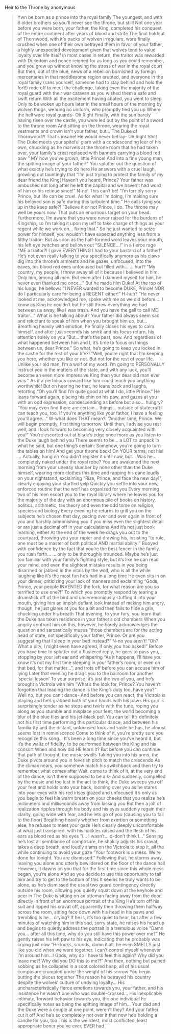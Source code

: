 Heir to the Throne by anonymous

>Ywn be born as a prince into the royal family
>The youngest, and with 6 older brothers so you'll never see the throne, but still!
>Not one year before you were born, your father, the King, completed his conquest of the entire continent after years of blood and strife
>The final holdout of Thornwood, with it's packs of wolven irregulars, were finally crushed when one of their own betrayed them in favor of your father, a highly unexpected development given that wolves tend to value loyalty over life itself in most cases
>In return, the traitor was rewarded with Dukedom and peace reigned for as long as you could remember, and you grew up without knowing the stress of war in the royal court
>But then, out of the blue, news of a rebellion burnished by foreign mercenaries in that meddlesome region erupted, and everyone in the royal family (sans yourself, someone had to stay behind and hold the fort!) rode off to meet the challenge, taking even the majority of the royal guard with their war caravan as you wished them a safe and swift return
>With all the excitement having abated, you went to sleep
>Only to be woken up hours later in the small hours of the morning by wolven thugs, wearing no uniform, who promptly tied you up
>Where the hell were royal guards-
>Oh
>Right
>Finally, with the sun barely having risen over the castle, you were led out by the point of a sword to the throne room
>And sitting on the throne, wearing the royal vestments and crown isn't your father, but...
>The Duke of Thornwood?!
>That's insane! He would never betray-
>Oh
>Right
>Shit!
>The Duke meets your spiteful glare with a condescending leer of his own, chuckling as he marvels at the throne room that he had taken over, your family's crest replaced with banners carrying a blood red paw
>” MY how you've grown, little Prince! And into a fine young man, the spitting image of your father!"
>You splutter out the question of what exactly he’s trying to do here
>He answers with a cruel laugh, growling out tauntingly that “I’m just trying to protect the family of my dear friend the King! Haven’t you heard, Prince? Your father was ambushed not long after he left the capital and we haven’t had word of him or his retinue since!”
>N-no! This can’t be!
>”I’m terribly sorry Prince, but life can be cruel. As for what I’m doing, I’m making sure his beloved son is safe during this turbulent time.”
>He calls tying you up in the keep safe?!
>”Believe it or not Prince, I do. The throne may well be yours now. That puts an enormous target on your head. Furthermore, I’m aware that you were never raised for the burdens of Kingship, so I’m taking it upon myself to take charge of things as your regent while we work on… fixing that.”
>So he just wanted to seize power for himself, you wouldn’t have expected anything less from a filthy traitor-
>But as soon as the half-formed word leaves your mouth, his left eye twitches and bellows out “SILENCE…!” in a fierce rage
>”ME a traitor?! I gave EVERYTHING I had to your bastard of a father!”
>He’s not even really talking to you specifically anymore as his claws dig into the throne’s armrests and he gazes, unfocused, into the eaves, his blood red eyes unfocused but filled with…
>… hurt?
>”My country, my people, I threw away all of it because I believed in him. Only him, among all men. But even after I damned myself for him, he never even thanked me once…”
>But he made him Duke!
>At the top of his lungs, he bellows ”I NEVER wanted to become DUKE, Prince! NOR do I particularly care for being a REGENT either!”
>H-huh?
>”He never looked at me, acknowledged me, spoke with me as we did before…. I know as King he couldn’t but he still threw everything we had between us away, like I was trash. And you have the gall to call ME traitor…”
>What is he talking about? Your father did always seem sad and reluctant to speak of him when you brought him up, but…
>Breathing heavily with emotion, he finally closes his eyes to calm himself, and after just seconds his smirk and his focus return, his attention solely on you
>”But… that’s the past, now. And regardless of what happened between him and I, it’s time to focus on things between us, dear Prince.”
>So what, he’s going to keep you locked in the castle for the rest of your life?!
>”Well, you’re right that I’m keeping you here, whether you like or not. But not for the rest of your life. Unlike your old man, I’m a wolf of my word. I’m going to PERSONALLY instruct you in the matters of the state, and with any luck, you’ll become an even more impressive King than your dear old man ever was.”
>As if a perfidious coward like him could teach you anything worthwhile!
>But on hearing he that, he leans back and laughs, retorting “Oh you’ll find I’m quite good at what I do, little Prince.”
>He leans forward again, placing his chin on his paw, and gazes at you with an odd expression, condescending as before but also… hungry?
>”You may even find there are certain… things… outside of statecraft I can teach you, too. If you’re anything like your father, I have a feeling you’ll agree…”
>W-what does THAT mean?!
>”Another time, Prince. We will begin promptly, first thing tomorrow. Until then, I advise you rest well, and I look forward to becoming very closely acquainted with you!”
>You’re escorted out at blade’s edge once more as you listen to the Duke laugh behind you
>There seems to be… a LOT to unpack in what he said, but one thing’s certain:
>Somehow, you’re going to turn the tables on him! And get your throne back! On YOUR terms, not his!
>…
>Actually, hang on
>You didn’t register it until now, but…
>Was he… completely naked under the royal robe?
>You are awakened the next morning from your uneasy slumber by none other than the Duke himself, wearing more clothes this time and rapping his cane loudly on your nightstand, exclaiming “Rise, Prince, and face the new day!”, clearly enjoying your startled yelp
>Quickly you settle into your new, enforced routine that the wolf has organized for you
>Every morning two of his men escort you to the royal library where he leaves you for the majority of the day with an enormous pile of books on history, politics, arithmetic, tax theory and even the odd tome on religion, species and biology
>Every evening he returns to grill you on the subjects he’s chosen that day, pacing over and over again in front of you and harshly admonishing you if you miss even the slightest detail or are just a decimal off in your calculations
>And it’s not just book learning, either
>At the end of the week he drags you out to the courtyard, throwing you your rapier and drawing his, insisting “to rule, one must be a master of both political AND martial ability!”
>Buoyed with confidence by the fact that you’re the best fencer in the family, you rush forth…
>… only to be thoroughly trounced. Maybe he’s just too familiar with your family’s fighting style, but it’s like he can read your mind, and even the slightest mistake results in you being disarmed or jabbed in the vitals by the wolf, who is all the while laughing like it’s the most fun he’s had in a long time
>He even sits in on your dinner, criticizing your lack of manners and exclaiming “Gods, Prince, your people INVENTED the fork, for what reason are you so terrified to use one?!”
>To which you promptly respond by tearing a drumstick off of the bird and unceremoniously stuffing it into your mouth, giving him an impish defiant look
>Instead of making him angry, though, he just glares at you for a bit and then fails to hide a grin, chuckling under his breath
>That evening, to your fury, you learn that the Duke has taken residence in your father’s old chambers
>When you angrily confront him on this, however, he barely acknowledges the question and sarcastically muses “those chambers are for the acting head of state, not specifically your father, Prince. Or are you suggesting that I sleep in your bed instead?”
>N-no you aren’t!
>”Oh? What a pity, I might even have agreed, if only you had asked!”
>Before you have time to splutter out a flustered reply, he goes to pass you, stopping by your left ear and whispering “As it happens, I’ll have you know it’s not my first time sleeping in your father’s room, or even on that bed, for that matter…”, and trots off before you can accuse him of lying
>Later that evening he drags you to the ballroom for another ‘special lesson’
>To your surprise, it’s just the two of you, and he’s brought a Victrola with him
>”What’s the look for, Prince? You haven’t forgotten that leading the dance is the King’s duty too, have you?”
>Well no, but you can’t dance-
>And before you can react, the Victrola is playing and he’s grabbed both of your hands with his paws
>His grip is surprisingly tender as he steps and twirls with the tune, roping you along as you stumble and misplace your feet, the world becoming a blur of the blue tiles and his jet-black pelt
>You can tell It’s definitely not his first time performing this particular dance, and between his familiarity and the distant, unfocused look and smile he has, he almost seems lost in reminiscence
>Come to think of it, you’re pretty sure you recognize this song…
>It’s been a long time since you’ve heard it, but it’s the waltz of fidelity, to be performed between the King and his consort
>When and how did HE learn it?
>But before you can continue that path of thought, the music swells
>Taking you into his arms, the Duke pivots around you in feverish pitch to match the crescendo
>As the climax nears, you somehow match his switchback and then try to remember what comes after
>Wait, come to think of it, at the very end of the dance, isn’t there supposed to be a k-
>And suddenly, compelled by the music and too lost in the act to think, the Duke sweeps you off your feet and holds onto your back, looming over you as he stares into your eyes with his red irises glazed and unfocused
>It’s only as you begin to feel his warm breath on your cheeks that you realize he’s millimeters and milliseconds away from kissing you
>But then a jolt of realization ripples through his body and his eyes suddenly regain their clarity, going wide with fear, and he lets go of you (causing you to fall to the floor)
>Breathing heavily whether from exertion or something else, he refuses to meet your gaze
>He’s clearly deeply uncomfortable at what just transpired, with his hackles raised and the flesh of his ears as blood red as his eyes
>”I… I wasn’t… d-don’t think I…”
>Sensing he’s lost all semblance of composure, he shakily adjusts his cravat, takes a deep breath, and loudly slams on the Victrola to stop it, all the while continuing to avoid your gaze
>”Your footwork is a mess. We’re done for tonight. You are dismissed.”
>Following that, he storms away, leaving you alone and utterly bewildered on the floor of the dance hall
>However, it dawns on you that for the first time since this whole mess began, you’re alone
>And so you decide to use this opportunity to tail him and try to get to the bottom of this
>It seems he truly wants to be alone, as he’s dismissed the usual two guard contingency directly outside his room, allowing you quietly squat down at the keyhole and peer in
>The Duke is sitting on an ottoman facing away from the door, directly in front of an enormous portrait of the King
>He’s torn off his suit and ripped his cravat off, apparently then throwing them halfway across the room, sitting face down with his head in his paws and trembling
>Is he… crying?
>If he is, it’s too quiet to hear, but after a few minutes of watching him in this sad, sorry state, he raises his head up and begins to quietly address the portrait in a tremulous voice
>”Damn you… after all this time, why do you still have this power over me?”
>He gently raises his left paw to his eye, indicating that he probably was crying just now
>”He looks, sounds, damn it all, he even SMELLS just like you did when we were together. I can’t control myself whenever I’m around him…! Gods, why do I have to feel this again? Why did you leave me?! Why did you DO this to me?!”
>And then, nothing but pained sobbing as he collapses in a soot colored heap, all of his usual composure crumpled under the weight of his sorrow
>You begin putting the pieces together
>The reason he betrayed his country despite the wolves’ culture of undying loyalty…
>His uncharacteristically fierce emotions towards you, your father, and his insistence he wasn’t one who was double-crossed…
>His inexplicably intimate, forward behavior towards you, the one individual he specifically notes as being the spitting image of him…
>Your dad and the Duke were a couple at one point, weren’t they?
>And your father cut it off
>And he’s so completely not over it that now he’s holding a candle for you, too
>This is the weirdest, most conflicted, least appropriate boner you’ve ever, EVER had